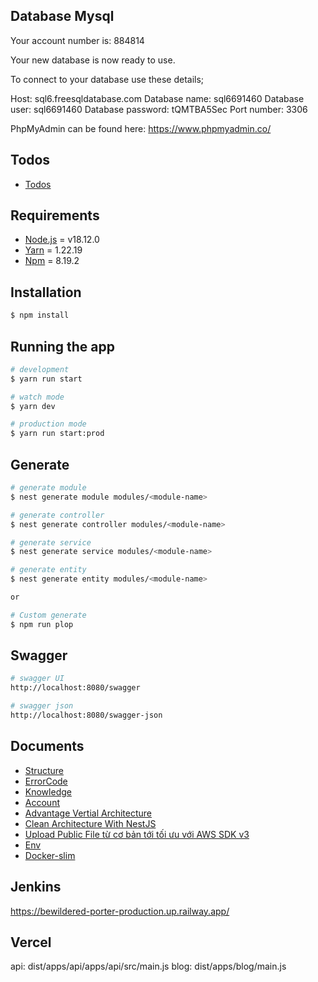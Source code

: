 ## Database Mysql

Your account number is: 884814

Your new database is now ready to use.

To connect to your database use these details;

Host: sql6.freesqldatabase.com
Database name: sql6691460
Database user: sql6691460
Database password: tQMTBA5Sec
Port number: 3306

PhpMyAdmin can be found here: https://www.phpmyadmin.co/

## Todos

- [Todos](./docs/todo.md)

## Requirements

- [Node.js](https://nodejs.org/en/) = v18.12.0
- [Yarn](https://yarnpkg.com/en/) = 1.22.19
- [Npm](https://www.npmjs.com/) = 8.19.2

## Installation

```bash
$ npm install
```

## Running the app

```bash
# development
$ yarn run start

# watch mode
$ yarn dev

# production mode
$ yarn run start:prod
```

## Generate

```bash
# generate module
$ nest generate module modules/<module-name>

# generate controller
$ nest generate controller modules/<module-name>

# generate service
$ nest generate service modules/<module-name>

# generate entity
$ nest generate entity modules/<module-name>

or

# Custom generate
$ npm run plop
```

## Swagger

```bash
# swagger UI
http://localhost:8080/swagger

# swagger json
http://localhost:8080/swagger-json
```

## Documents

- [Structure](https://medium.com/the-crowdlinker-chronicle/best-way-to-structure-your-directory-code-nestjs-a06c7a641401)
- [ErrorCode](docs/error-code.js)
- [Knowledge](docs/base-concept-of-nest.md)
- [Account](docs/account.md)
- [Advantage Vertial Architecture](https://github.dev/meysamhadeli/booking-microservices-nestjs)
- [Clean Architecture With NestJS](https://github.dev/royib/clean-architecture-nestJS)
- [Upload Public File từ cơ bản tới tối ưu với AWS SDK v3](https://viblo.asia/p/setup-boilerplate-cho-du-an-nestjs-phan-11-upload-public-file-tu-co-ban-toi-toi-uu-voi-aws-sdk-v3-va-ataws-sdklib-storage-aNj4vx3OL6r#_cai-dat-package--10)
- [Env](./docs/env.md)
- [Docker-slim]('./docs/docker-slim.md')

## Jenkins

https://bewildered-porter-production.up.railway.app/

## Vercel

api: dist/apps/api/apps/api/src/main.js
blog: dist/apps/blog/main.js
